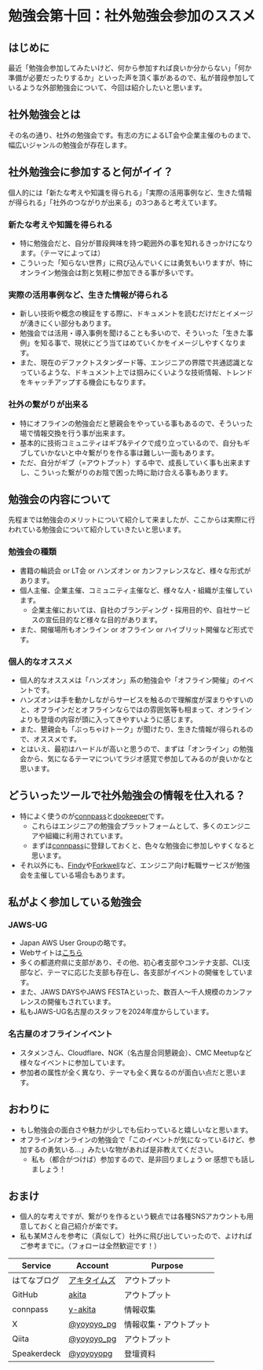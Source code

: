 # 勉強会第十回：社外勉強会参加のススメ

## はじめに

最近「勉強会参加してみたいけど、何から参加すれば良いか分からない」「何か準備が必要だったりするか」といった声を頂く事があるので、私が普段参加しているような外部勉強会について、今回は紹介したいと思います。

## 社外勉強会とは

その名の通り、社外の勉強会です。有志の方によるLT会や企業主催のものまで、幅広いジャンルの勉強会が存在します。

## 社外勉強会に参加すると何がイイ？

個人的には「新たな考えや知識を得られる」「実際の活用事例など、生きた情報が得られる」「社外のつながりが出来る」の3つあると考えています。

### 新たな考えや知識を得られる

- 特に勉強会だと、自分が普段興味を持つ範囲外の事を知れるきっかけになります。（テーマによっては）
- こういった「知らない世界」に飛び込んでいくには勇気もいりますが、特にオンライン勉強会は割と気軽に参加できる事が多いです。

### 実際の活用事例など、生きた情報が得られる

- 新しい技術や概念の検証をする際に、ドキュメントを読むだけだとイメージが湧きにくい部分もあります。
- 勉強会では活用・導入事例を聞けることも多いので、そういった「生きた事例」を知る事で、現状にどう当てはめていくかをイメージしやすくなります。
- また、現在のデファクトスタンダード等、エンジニアの界隈で共通認識となっているような、ドキュメント上では掴みにくいような技術情報、トレンドをキャッチアップする機会にもなります。

### 社外の繋がりが出来る

- 特にオフラインの勉強会だと懇親会をやっている事もあるので、そういった場で情報交換を行う事が出来ます。
- 基本的に技術コミュニティはギブ&テイクで成り立っているので、自分もギブしていかないと中々繋がりを作る事は難しい一面もあります。
- ただ、自分がギブ（=アウトプット）する中で、成長していく事も出来ますし、こういった繋がりのお陰で困った時に助け合える事もあります。

## 勉強会の内容について

先程までは勉強会のメリットについて紹介して来ましたが、ここからは実際に行われている勉強会について紹介していきたいと思います。

### 勉強会の種類

- 書籍の輪読会 or LT会 or ハンズオン or カンファレンスなど、様々な形式があります。
- 個人主催、企業主催、コミュニティ主催など、様々な人・組織が主催しています。
  - 企業主催においては、自社のブランディング・採用目的や、自社サービスの宣伝目的など様々な目的があります。
- また、開催場所もオンライン or オフライン or ハイブリット開催など形式です。

### 個人的なオススメ

- 個人的なオススメは「ハンズオン」系の勉強会や「オフライン開催」のイベントです。
- ハンズオンは手を動かしながらサービスを触るので理解度が深まりやすいのと、オフラインだとオフラインならではの雰囲気等も相まって、オンラインよりも登壇の内容が頭に入ってきやすいように感じます。
- また、懇親会も「ぶっちゃけトーク」が聞けたり、生きた情報が得られるので、オススメです。
- とはいえ、最初はハードルが高いと思うので、まずは「オンライン」の勉強会から、気になるテーマについてラジオ感覚で参加してみるのが良いかなと思います。

## どういったツールで社外勉強会の情報を仕入れる？

- 特によく使うのが[connpass](https://connpass.com/)と[dookeeper](https://www.doorkeeper.jp/)です。
  - これらはエンジニアの勉強会プラットフォームとして、多くのエンジニアや組織に利用されています。
  - まずは[connpass](https://connpass.com/)に登録しておくと、色々な勉強会に参加しやすくなると思います。
- それ以外にも、[Findy](https://findy-code.io/)や[Forkwell](https://forkwell.com/)など、エンジニア向け転職サービスが勉強会を主催している場合もあります。

## 私がよく参加している勉強会

### JAWS-UG

- Japan AWS User Groupの略です。
- Webサイトは[こちら](https://jaws-ug.jp/)
- 多くの都道府県に支部があり、その他、初心者支部やコンテナ支部、CLI支部など、テーマに応じた支部も存在し、各支部がイベントの開催をしています。
- また、JAWS DAYSやJAWS FESTAといった、数百人～千人規模のカンファレンスの開催もされています。
- 私もJAWS-UG名古屋のスタッフを2024年度からしています。

### 名古屋のオフラインイベント

- スタメンさん、Cloudflare、NGK（名古屋合同懇親会）、CMC Meetupなど様々なイベントに参加しています。
- 参加者の属性が全く異なり、テーマも全く異なるのが面白い点だと思います。

## おわりに

- もし勉強会の面白さや魅力が少しでも伝わっていると嬉しいなと思います。
- オフライン/オンラインの勉強会で「このイベントが気になっているけど、参加するの勇気いる...」みたいな物があれば是非教えてください。
  - 私も（都合がつけば）参加するので、是非回りましょう or 感想でも話しましょう！

## おまけ

- 個人的な考えですが、繋がりを作るという観点では各種SNSアカウントも用意しておくと自己紹介が楽です。
- 私も某Mさんを参考に（真似して）社外に飛び出していったので、よければご参考までに。（フォローは全然歓迎です！）

|Service     |Account                                               |Purpose             |
|------------|------------------------------------------------------|--------------------|
|はてなブログ |[アキタイムズ](https://yoyoyo-pg.hatenablog.jp/)       |アウトプット         |
|GitHub      |[akita](https://github.com/yoyoyo-pg)                 |アウトプット         |
|connpass    |[y-akita](https://connpass.com/user/yoyoyoshiki_a/)   |情報収集             |
|X           |[@yoyoyo_pg](https://twitter.com/yoyoyo_pg)           |情報収集・アウトプット|
|Qiita       |[@yoyoyo_pg](https://qiita.com/yoyoyo_pg)             |アウトプット         |
|Speakerdeck |[@yoyoyopg](https://speakerdeck.com/yoyoyopg)         |登壇資料             |

